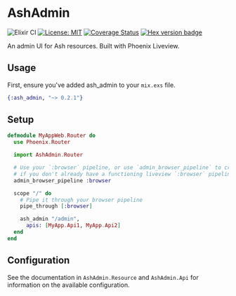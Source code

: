 # AshAdmin

![Elixir CI](https://github.com/ash-project/ash_admin/workflows/Elixir%20CI/badge.svg)
[![License: MIT](https://img.shields.io/badge/License-MIT-yellow.svg)](https://opensource.org/licenses/MIT)
[![Coverage Status](https://coveralls.io/repos/github/ash-project/ash_admin/badge.svg?branch=master)](https://coveralls.io/github/ash-project/ash_admin?branch=master)
[![Hex version badge](https://img.shields.io/hexpm/v/ash_admin.svg)](https://hex.pm/packages/ash_admin)

An admin UI for Ash resources. Built with Phoenix Liveview.

## Usage

First, ensure you've added ash_admin to your `mix.exs` file.

```elixir
{:ash_admin, "~> 0.2.1"}
```

## Setup

```elixir
defmodule MyAppWeb.Router do
  use Phoenix.Router

  import AshAdmin.Router

  # Use your `:browser` pipeline, or use `admin_browser_pipeline` to create one. Only necessary
  # if you don't already have a functioning liveview `:browser` pipeline
  admin_browser_pipeline :browser

  scope "/" do
    # Pipe it through your browser pipeline
    pipe_through [:browser]

    ash_admin "/admin",
      apis: [MyApp.Api1, MyApp.Api2]
  end
end
```

## Configuration

See the documentation in `AshAdmin.Resource` and `AshAdmin.Api` for information on the available configuration.